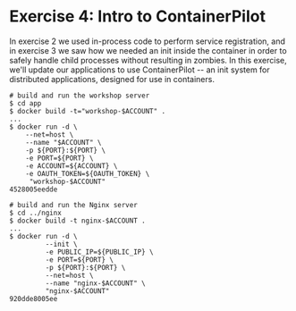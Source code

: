 # Exercise 4: Intro to ContainerPilot

In exercise 2 we used in-process code to perform service registration, and in exercise 3 we saw how we needed an init inside the container in order to safely handle child processes without resulting in zombies. In this exercise, we'll update our applications to use ContainerPilot -- an init system for distributed applications, designed for use in containers.


```
# build and run the workshop server
$ cd app
$ docker build -t="workshop-$ACCOUNT" .
...
$ docker run -d \
    --net=host \
    --name "$ACCOUNT" \
    -p ${PORT}:${PORT} \
    -e PORT=${PORT} \
    -e ACCOUNT=${ACCOUNT} \
    -e OAUTH_TOKEN=${OAUTH_TOKEN} \
     "workshop-$ACCOUNT"
4528005eedde

# build and run the Nginx server
$ cd ../nginx
$ docker build -t nginx-$ACCOUNT .
...
$ docker run -d \
         --init \
         -e PUBLIC_IP=${PUBLIC_IP} \
         -e PORT=${PORT} \
         -p ${PORT}:${PORT} \
         --net=host \
         --name "nginx-$ACCOUNT" \
         "nginx-$ACCOUNT"
920dde8005ee
```
